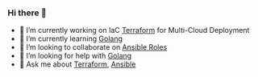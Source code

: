 ### Hi there 👋

<!--
**dfoley84/dfoley84** is a ✨ _special_ ✨ repository because its `README.md` (this file) appears on your GitHub profile.

Here are some ideas to get you started:
-->

- 🔭 I’m currently working on IaC [Terraform](https://registry.terraform.io/providers/hashicorp/aws/latest/docs) for Multi-Cloud Deployment 
- 🌱 I’m currently learning [Golang](https://golang.org/doc/)
- 👯 I’m looking to collaborate on [Ansible Roles](https://docs.ansible.com/ansible/latest/user_guide/playbooks_reuse_roles.html)
- 🤔 I’m looking for help with [Golang](https://golang.org/doc/)
- 💬 Ask me about [Terraform](https://registry.terraform.io/providers/hashicorp/aws/latest/docs), [Ansible](https://docs.ansible.com/)


